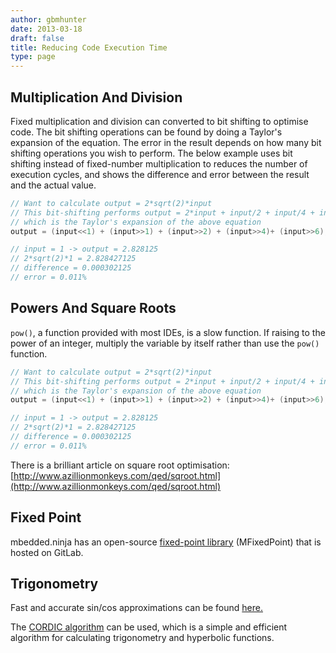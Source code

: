 ```yaml
---
author: gbmhunter
date: 2013-03-18
draft: false
title: Reducing Code Execution Time
type: page
---
```


## Multiplication And Division

Fixed multiplication and division can converted to bit shifting to optimise code. The bit shifting operations can be found by doing a Taylor's expansion of the equation. The error in the result depends on how many bit shifting operations you wish to perform. The below example uses bit shifting instead of fixed-number multiplication to reduces the number of execution cycles, and shows the difference and error between the result and the actual value.

```c    
// Want to calculate output = 2*sqrt(2)*input
// This bit-shifting performs output = 2*input + input/2 + input/4 + input/16 + input/64,
// which is the Taylor's expansion of the above equation
output = (input<<1) + (input>>1) + (input>>2) + (input>>4)+ (input>>6);

// input = 1 -> output = 2.828125
// 2*sqrt(2)*1 = 2.828427125
// difference = 0.000302125
// error = 0.011%
```

## Powers And Square Roots

`pow()`, a function provided with most IDEs, is a slow function. If raising to the power of an integer, multiply the variable by itself rather than use the `pow()` function.

```c    
// Want to calculate output = 2*sqrt(2)*input
// This bit-shifting performs output = 2*input + input/2 + input/4 + input/16 + input/64,
// which is the Taylor's expansion of the above equation
output = (input<<1) + (input>>1) + (input>>2) + (input>>4)+ (input>>6);

// input = 1 -> output = 2.828125
// 2*sqrt(2)*1 = 2.828427125
// difference = 0.000302125
// error = 0.011%
```

There is a brilliant article on square root optimisation: [http://www.azillionmonkeys.com/qed/sqroot.html](http://www.azillionmonkeys.com/qed/sqroot.html)

## Fixed Point

mbedded.ninja has an open-source [fixed-point library](https://github.com/gbmhunter/MFixedPoint) (MFixedPoint) that is hosted on GitLab.

## Trigonometry

Fast and accurate sin/cos approximations can be found [here.](http://devmaster.net/forums/topic/4648-fast-and-accurate-sinecosine/)

The [CORDIC algorithm](http://en.wikipedia.org/wiki/CORDIC) can be used, which is a simple and efficient algorithm for calculating trigonometry and hyperbolic functions.

